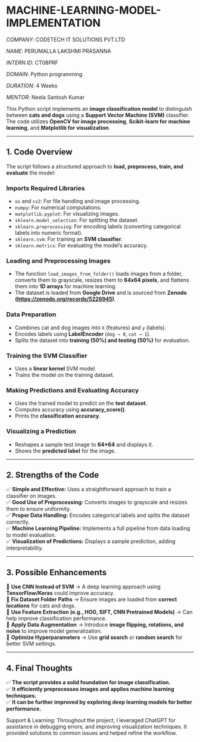 # MACHINE-LEARNING-MODEL-IMPLEMENTATION

 *COMPANY*: CODETECH IT SOLUTIONS PVT.LTD
 
 *NAME*: PERUMALLA LAKSHMI PRASANNA
 
 *INTERN ID*: CT08PRF
 
 *DOMAIN*: Python programming
 
 *DURATION*: 4 Weeks
 
 *MENTOR*: Neela Santosh Kumar


This Python script implements an **image classification model** to distinguish between **cats and dogs** using a **Support Vector Machine (SVM)** classifier. The code utilizes **OpenCV for image processing**, **Scikit-learn for machine learning**, and **Matplotlib for visualization**.  

---

## **1. Code Overview**  
The script follows a structured approach to **load, preprocess, train, and evaluate** the model:  

### **Imports Required Libraries**  
- `os` and `cv2`: For file handling and image processing.  
- `numpy`: For numerical computations.  
- `matplotlib.pyplot`: For visualizing images.  
- `sklearn.model_selection`: For splitting the dataset.  
- `sklearn.preprocessing`: For encoding labels (converting categorical labels into numeric format).  
- `sklearn.svm`: For training an **SVM classifier**.  
- `sklearn.metrics`: For evaluating the model’s accuracy.  

### **Loading and Preprocessing Images**  
- The function `load_images_from_folder()` loads images from a folder, converts them to grayscale, resizes them to **64x64 pixels**, and flattens them into **1D arrays** for machine learning.  
- The dataset is loaded from **Google Drive** and is sourced from **Zenodo (https://zenodo.org/records/5226945)**.  

### **Data Preparation**  
- Combines cat and dog images into `X` (features) and `y` (labels).  
- Encodes labels using **LabelEncoder** (`dog → 0`, `cat → 1`).  
- Splits the dataset into **training (50%) and testing (50%)** for evaluation.  

### **Training the SVM Classifier**  
- Uses a **linear kernel** SVM model.  
- Trains the model on the training dataset.  

### **Making Predictions and Evaluating Accuracy**  
- Uses the trained model to predict on the **test dataset**.  
- Computes accuracy using **accuracy_score()**.  
- Prints the **classification accuracy**.  

### **Visualizing a Prediction**  
- Reshapes a sample test image to **64×64** and displays it.  
- Shows the **predicted label** for the image.  

---

## **2. Strengths of the Code**  
✅ **Simple and Effective:** Uses a straightforward approach to train a classifier on images.  
✅ **Good Use of Preprocessing:** Converts images to grayscale and resizes them to ensure uniformity.  
✅ **Proper Data Handling:** Encodes categorical labels and splits the dataset correctly.  
✅ **Machine Learning Pipeline:** Implements a full pipeline from data loading to model evaluation.  
✅ **Visualization of Predictions:** Displays a sample prediction, adding interpretability.  

---

## **3. Possible Enhancements**  
🔹 **Use CNN Instead of SVM** → A deep learning approach using **TensorFlow/Keras** could improve accuracy.  
🔹 **Fix Dataset Folder Paths** → Ensure images are loaded from **correct locations** for cats and dogs.  
🔹 **Use Feature Extraction (e.g., HOG, SIFT, CNN Pretrained Models)** → Can help improve classification performance.  
🔹 **Apply Data Augmentation** → Introduce **image flipping, rotations, and noise** to improve model generalization.  
🔹 **Optimize Hyperparameters** → Use **grid search** or **random search** for better SVM settings.  

---

## **4. Final Thoughts**  
✅ **The script provides a solid foundation for image classification.**  
✅ **It efficiently preprocesses images and applies machine learning techniques.**  
✅ **It can be further improved by exploring deep learning models for better performance.**  

Support & Learning: Throughout the project, I leveraged ChatGPT for assistance in debugging errors, and improving visualization techniques. It provided solutions to common issues and helped refine the workflow.
